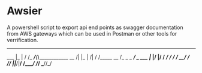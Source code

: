 # Awsier
A powershell script to export api end points as swagger documentation from AWS gateways which can be used in Postman or other tools for verrification.

__________       _____________             
___    |_ |     / /_  ___/__(_)____________
__  /| |_ | /| / /_____ \__  /_  _ \_  ___/
_  ___ |_ |/ |/ / ____/ /_  / /  __/  /    
/_/  |_|___/|__/  /____/ /_/  \___//_/     
                                           
